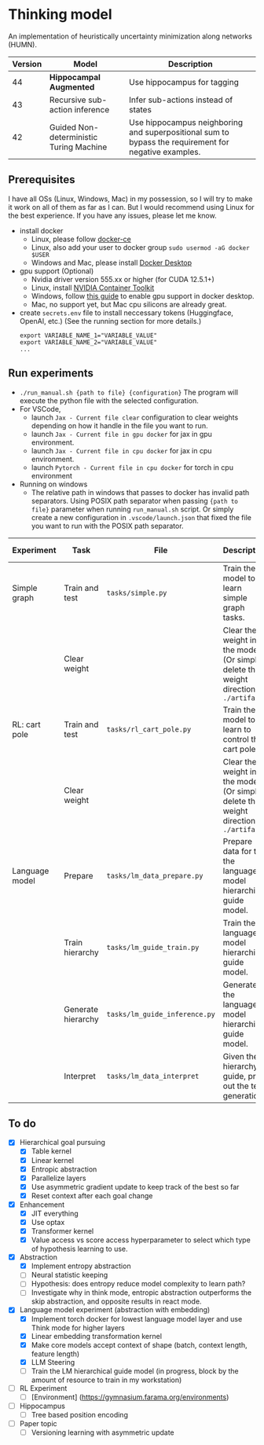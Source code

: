 # Thinking model

An implementation of heuristically uncertainty minimization along networks (HUMN).

| Version | Model                                   | Description                                                                                          |
| ------- | --------------------------------------- | ---------------------------------------------------------------------------------------------------- |
| 44      | **Hippocampal Augmented**               | Use hippocampus for tagging                                                                          |
| 43      | Recursive sub-action inference          | Infer sub-actions instead of states                                                                  |
| 42      | Guided Non-deterministic Turing Machine | Use hippocampus neighboring and superpositional sum to bypass the requirement for negative examples. |

## Prerequisites

I have all OSs (Linux, Windows, Mac) in my possession, so I will try to make it work on all of them as far as I can.
But I would recommend using Linux for the best experience.
If you have any issues, please let me know.

-   install docker
    -   Linux, please follow [docker-ce](https://www.linode.com/docs/guides/installing-and-using-docker-on-ubuntu-and-debian/)
    -   Linux, also add your user to docker group `sudo usermod -aG docker $USER`
    -   Windows and Mac, please install [Docker Desktop](https://www.docker.com/products/docker-desktop)
-   gpu support (Optional)
    -   Nvidia driver version 555.xx or higher (for CUDA 12.5.1+)
    -   Linux, install [NVIDIA Container Toolkit](https://docs.nvidia.com/datacenter/cloud-native/container-toolkit/latest/install-guide.html)
    -   Windows, follow [this guide](https://docs.docker.com/desktop/gpu/) to enable gpu support in docker desktop.
    -   Mac, no support yet, but Mac cpu silicons are already great.
-   create `secrets.env` file to install neccessary tokens (Huggingface, OpenAI, etc.) (See the running section for more details.)
    ```
    export VARIABLE_NAME_1="VARIABLE_VALUE"
    export VARIABLE_NAME_2="VARIABLE_VALUE"
    ...
    ```

## Run experiments

-   `./run_manual.sh {path to file} {configuration}` The program will execute the python file with the selected configuration.
-   For VSCode,
    -   launch `Jax - Current file clear` configuration to clear weights depending on how it handle in the file you want to run.
    -   launch `Jax - Current file in gpu docker` for jax in gpu environment.
    -   launch `Jax - Current file in cpu docker` for jax in cpu environment.
    -   launch `Pytorch - Current file in cpu docker` for torch in cpu environment
-   Running on windows
    -   The relative path in windows that passes to docker has invalid path separators. Using POSIX path separator when passing `{path to file}` parameter when running `run_manual.sh` script. Or simply create a new configuration in `.vscode/launch.json` that fixed the file you want to run with the POSIX path separator.

| Experiment     | Task               | File                          | Description                                                                            | Valid configs    | Required env vars        |
| -------------- | ------------------ | ----------------------------- | -------------------------------------------------------------------------------------- | ---------------- | ------------------------ |
| Simple graph   | Train and test     | `tasks/simple.py`             | Train the model to learn simple graph tasks.                                           | jax-gpu, jax-cpu | -                        |
|                | Clear weight       |                               | Clear the weight in the model. (Or simply delete the weight direction in `./artifacts` | jax-gpu, jax-cpu | -                        |
| RL: cart pole  | Train and test     | `tasks/rl_cart_pole.py`       | Train the model to learn to control the cart pole.                                     | jax-gpu, jax-cpu | -                        |
|                | Clear weight       |                               | Clear the weight in the model. (Or simply delete the weight direction in `./artifacts` | jax-gpu, jax-cpu | -                        |
| Language model | Prepare            | `tasks/lm_data_prepare.py`    | Prepare data for the the language model hierarchical guide model.                      | torch-cpu        | HF_TOKEN, OPENAI_API_KEY |
|                | Train hierarchy    | `tasks/lm_guide_train.py`     | Train the language model hierarchical guide model.                                     | jax-gpu, jax-cpu | -                        |
|                | Generate hierarchy | `tasks/lm_guide_inference.py` | Generate the language model hierarchical guide model.                                  | jax-gpu, jax-cpu | -                        |
|                | Interpret          | `tasks/lm_data_interpret`     | Given the hierarchy guide, print out the text generation.                              | torch-cpu        | HF_TOKEN                 |

## To do

-   [x] Hierarchical goal pursuing
    -   [x] Table kernel
    -   [x] Linear kernel
    -   [x] Entropic abstraction
    -   [x] Parallelize layers
    -   [x] Use asymmetric gradient update to keep track of the best so far
    -   [x] Reset context after each goal change
-   [x] Enhancement
    -   [x] JIT everything
    -   [x] Use optax
    -   [x] Transformer kernel
    -   [x] Value access vs score access hyperparameter to select which type of hypothesis learning to use.
-   [x] Abstraction
    -   [x] Implement entropy abstraction
    -   [ ] Neural statistic keeping
    -   [ ] Hypothesis: does entropy reduce model complexity to learn path?
    -   [ ] Investigate why in think mode, entropic abstraction outperforms the skip abstraction, and opposite results in react mode.
-   [x] Language model experiment (abstraction with embedding)
    -   [x] Implement torch docker for lowest language model layer and use Think mode for higher layers
    -   [x] Linear embedding transformation kernel
    -   [x] Make core models accept context of shape (batch, context length, feature length)
    -   [x] LLM Steering
    -   [ ] Train the LM hierarchical guide model (in progress, block by the amount of resource to train in my workstation)
-   [ ] RL Experiment
    -   [ ] [Environment] (https://gymnasium.farama.org/environments)
-   [ ] Hippocampus
    -   [ ] Tree based position encoding
-   [ ] Paper topic
    -   [ ] Versioning learning with asymmetric update
